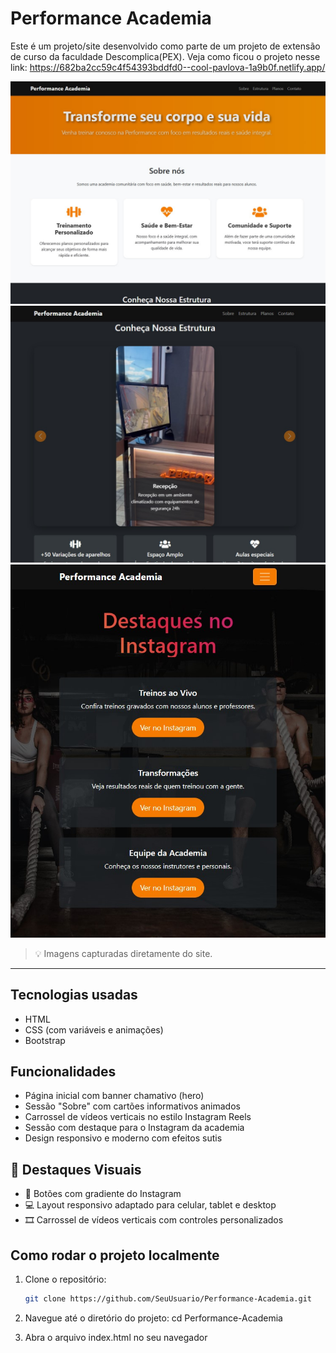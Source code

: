 # Performance Academia

Este é um projeto/site desenvolvido como parte de um projeto de extensão de curso da faculdade Descomplica(PEX).
Veja como ficou o projeto nesse link: https://682ba2cc59c4f54393bddfd0--cool-pavlova-1a9b0f.netlify.app/

![Screenshot da capa](./imagens/print-capa.jpg)
![Screenshot do site](./imagens/print-estrutura.jpg)
![Screenshot do site](./imagens/print-destaques.jpg)

> 💡 Imagens capturadas diretamente do site.

---

## Tecnologias usadas

- HTML
- CSS (com variáveis e animações)
- Bootstrap

## Funcionalidades

- Página inicial com banner chamativo (hero)
- Sessão "Sobre" com cartões informativos animados
- Carrossel de vídeos verticais no estilo Instagram Reels
- Sessão com destaque para o Instagram da academia
- Design responsivo e moderno com efeitos sutis

## 🎥 Destaques Visuais

- 🌈 Botões com gradiente do Instagram
- 💻 Layout responsivo adaptado para celular, tablet e desktop
- 🎞️ Carrossel de vídeos verticais com controles personalizados

## Como rodar o projeto localmente

1. Clone o repositório:
   ```bash
   git clone https://github.com/SeuUsuario/Performance-Academia.git

2. Navegue até o diretório do projeto: 
    cd Performance-Academia

3. Abra o arquivo index.html no seu navegador

